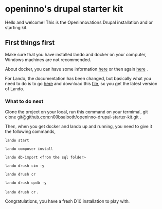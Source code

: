 # openinno's drupal starter kit
Hello and welcome! This is the Openinnovations Drupal installation and or starting kit.

## First things first
Make sure that you have installed lando and docker on your computer, Windows machines are not recommended.

About docker, you can have some information [here](https://docs.docker.com/engine/install/) or then again [here](https://docs.docker.com/engine/install/debian/) .

For Lando, the documentation has been changed, but basically what you need to do is to go [here](https://github.com/lando/lando/releases) and download this [file](https://github.com/lando/lando/releases/download/v3.21.0-beta.11/lando-x64-v3.21.0-beta.11.deb), so you get the latest version of Lando. 

### What to do next
Clone the project on your local, run this command on your termimal, git clone git@github.com:n00bsaiboth/openinno-drupal-starter-kit.git . 

Then, when you get docker and lando up and running, you need to give it the following commands, 

`lando start`

`lando composer install`

`lando db-import <from the sql folder>`

`lando drush cim -y`

`lando drush cr`

`lando drush updb -y`

`lando drush cr` .

Congratulations, you have a fresh D10 installation to play with.